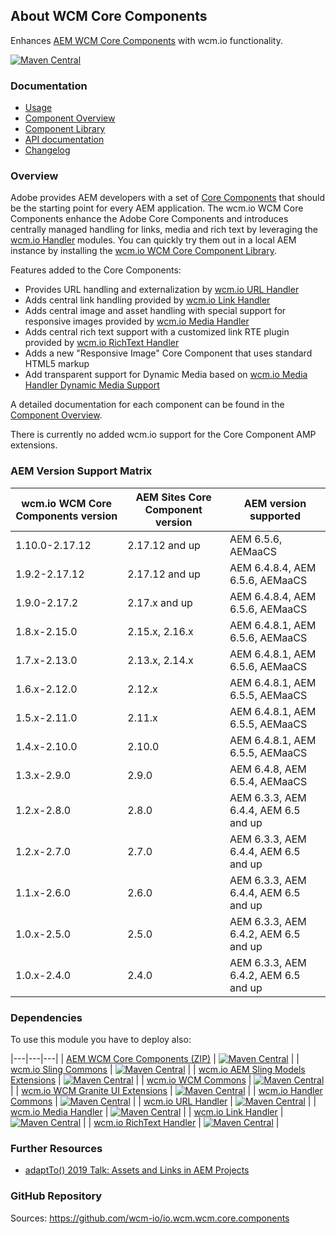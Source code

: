 ## About WCM Core Components

Enhances [AEM WCM Core Components][adobe-core-components] with wcm.io functionality.

[![Maven Central](https://maven-badges.herokuapp.com/maven-central/io.wcm/io.wcm.wcm.core.components/badge.svg)](https://maven-badges.herokuapp.com/maven-central/io.wcm/io.wcm.wcm.core.components)


### Documentation

* [Usage][usage]
* [Component Overview][components]
* [Component Library][component-library]
* [API documentation][apidocs]
* [Changelog][changelog]


### Overview

Adobe provides AEM developers with a set of [Core Components][adobe-core-components] that should be the starting point for every AEM application. The wcm.io WCM Core Components enhance the Adobe Core Components and introduces centrally managed handling for links, media and rich text by leveraging the [wcm.io Handler][wcmio-handler] modules. You can quickly try them out in a local AEM instance by installing the [wcm.io WCM Core Component Library][component-library].

Features added to the Core Components:

* Provides URL handling and externalization by [wcm.io URL Handler][wcmio-handler-url]
* Adds central link handling provided by [wcm.io Link Handler][wcmio-handler-link]
* Adds central image and asset handling with special support for responsive images provided by [wcm.io Media Handler][wcmio-handler-media]
* Adds central rich text support with a customized link RTE plugin provided by [wcm.io RichText Handler][wcmio-handler-richtext]
* Adds a new "Responsive Image" Core Component that uses standard HTML5 markup
* Add transparent support for Dynamic Media based on [wcm.io Media Handler Dynamic Media Support][wcmio-handler-media-dynamicmedia]

A detailed documentation for each component can be found in the [Component Overview][components].

There is currently no added wcm.io support for the Core Component AMP extensions.

### AEM Version Support Matrix

|wcm.io WCM Core Components version | AEM Sites Core Component version | AEM version supported
|-----------------------------------|----------------------------------|---------------------------------------------
| 1.10.0-2.17.12                    | 2.17.12 and up                   | AEM 6.5.6, AEMaaCS
| 1.9.2-2.17.12                     | 2.17.12 and up                   | AEM 6.4.8.4, AEM 6.5.6, AEMaaCS
| 1.9.0-2.17.2                      | 2.17.x and up                    | AEM 6.4.8.4, AEM 6.5.6, AEMaaCS
| 1.8.x-2.15.0                      | 2.15.x, 2.16.x                   | AEM 6.4.8.1, AEM 6.5.6, AEMaaCS
| 1.7.x-2.13.0                      | 2.13.x, 2.14.x                   | AEM 6.4.8.1, AEM 6.5.6, AEMaaCS
| 1.6.x-2.12.0                      | 2.12.x                           | AEM 6.4.8.1, AEM 6.5.5, AEMaaCS
| 1.5.x-2.11.0                      | 2.11.x                           | AEM 6.4.8.1, AEM 6.5.5, AEMaaCS
| 1.4.x-2.10.0                      | 2.10.0                           | AEM 6.4.8.1, AEM 6.5.5, AEMaaCS
| 1.3.x-2.9.0                       | 2.9.0                            | AEM 6.4.8, AEM 6.5.4, AEMaaCS
| 1.2.x-2.8.0                       | 2.8.0                            | AEM 6.3.3, AEM 6.4.4, AEM 6.5 and up
| 1.2.x-2.7.0                       | 2.7.0                            | AEM 6.3.3, AEM 6.4.4, AEM 6.5 and up
| 1.1.x-2.6.0                       | 2.6.0                            | AEM 6.3.3, AEM 6.4.4, AEM 6.5 and up
| 1.0.x-2.5.0                       | 2.5.0                            | AEM 6.3.3, AEM 6.4.2, AEM 6.5 and up
| 1.0.x-2.4.0                       | 2.4.0                            | AEM 6.3.3, AEM 6.4.2, AEM 6.5 and up


### Dependencies

To use this module you have to deploy also:

|---|---|---|
| [AEM WCM Core Components (ZIP)](https://maven-badges.herokuapp.com/maven-central/com.adobe.cq/core.wcm.components.all) | [![Maven Central](https://maven-badges.herokuapp.com/maven-central/com.adobe.cq/core.wcm.components.all/badge.svg)](https://maven-badges.herokuapp.com/maven-central/com.adobe.cq/core.wcm.components.all) |
| [wcm.io Sling Commons](https://maven-badges.herokuapp.com/maven-central/io.wcm/io.wcm.sling.commons) | [![Maven Central](https://maven-badges.herokuapp.com/maven-central/io.wcm/io.wcm.sling.commons/badge.svg)](https://maven-badges.herokuapp.com/maven-central/io.wcm/io.wcm.sling.commons) |
| [wcm.io AEM Sling Models Extensions](https://maven-badges.herokuapp.com/maven-central/io.wcm/io.wcm.sling.models) | [![Maven Central](https://maven-badges.herokuapp.com/maven-central/io.wcm/io.wcm.sling.models/badge.svg)](https://maven-badges.herokuapp.com/maven-central/io.wcm/io.wcm.sling.models) |
| [wcm.io WCM Commons](https://maven-badges.herokuapp.com/maven-central/io.wcm/io.wcm.wcm.commons) | [![Maven Central](https://maven-badges.herokuapp.com/maven-central/io.wcm/io.wcm.wcm.commons/badge.svg)](https://maven-badges.herokuapp.com/maven-central/io.wcm/io.wcm.wcm.commons) |
| [wcm.io WCM Granite UI Extensions](https://maven-badges.herokuapp.com/maven-central/io.wcm/io.wcm.wcm.ui.granite) | [![Maven Central](https://maven-badges.herokuapp.com/maven-central/io.wcm/io.wcm.wcm.ui.granite/badge.svg)](https://maven-badges.herokuapp.com/maven-central/io.wcm/io.wcm.wcm.ui.granite) |
| [wcm.io Handler Commons](https://maven-badges.herokuapp.com/maven-central/io.wcm/io.wcm.handler.commons) | [![Maven Central](https://maven-badges.herokuapp.com/maven-central/io.wcm/io.wcm.handler.commons/badge.svg)](https://maven-badges.herokuapp.com/maven-central/io.wcm/io.wcm.handler.commons) |
| [wcm.io URL Handler](https://maven-badges.herokuapp.com/maven-central/io.wcm/io.wcm.handler.url) | [![Maven Central](https://maven-badges.herokuapp.com/maven-central/io.wcm/io.wcm.handler.url/badge.svg)](https://maven-badges.herokuapp.com/maven-central/io.wcm/io.wcm.handler.url) |
| [wcm.io Media Handler](https://maven-badges.herokuapp.com/maven-central/io.wcm/io.wcm.handler.media) | [![Maven Central](https://maven-badges.herokuapp.com/maven-central/io.wcm/io.wcm.handler.media/badge.svg)](https://maven-badges.herokuapp.com/maven-central/io.wcm/io.wcm.handler.media) |
| [wcm.io Link Handler](https://maven-badges.herokuapp.com/maven-central/io.wcm/io.wcm.handler.link) | [![Maven Central](https://maven-badges.herokuapp.com/maven-central/io.wcm/io.wcm.handler.link/badge.svg)](https://maven-badges.herokuapp.com/maven-central/io.wcm/io.wcm.handler.link) |
| [wcm.io RichText Handler](https://maven-badges.herokuapp.com/maven-central/io.wcm/io.wcm.handler.richtext) | [![Maven Central](https://maven-badges.herokuapp.com/maven-central/io.wcm/io.wcm.handler.richtext/badge.svg)](https://maven-badges.herokuapp.com/maven-central/io.wcm/io.wcm.handler.richtext) |


### Further Resources

* [adaptTo() 2019 Talk: Assets and Links in AEM Projects][adaptto-talk-2019-assets-links-in-aem-projects]


### GitHub Repository

Sources: https://github.com/wcm-io/io.wcm.wcm.core.components


[apidocs]: core/apidocs/
[changelog]: changes-report.html
[adobe-core-components]: https://github.com/adobe/aem-core-wcm-components
[wcmio-handler]: https://wcm.io/handler/
[wcmio-handler-url]: https://wcm.io/handler/url/
[wcmio-handler-link]: https://wcm.io/handler/link/
[wcmio-handler-media]: https://wcm.io/handler/media/
[wcmio-handler-media-dynamicmedia]: https://wcm.io/handler/media/dynamic-media.html
[wcmio-handler-richtext]: https://wcm.io/handler/richtext/
[usage]: usage.html
[component-library]: component-library.html
[components]: components.html
[adaptto-talk-2019-assets-links-in-aem-projects]: https://adapt.to/2019/en/schedule/assets-and-links-in-aem-projects.html
